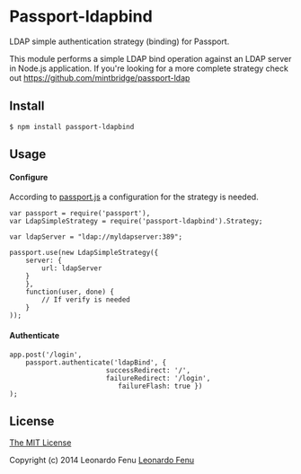 Passport-ldapbind
=================

LDAP simple authentication strategy (binding) for Passport.

This module performs a simple LDAP bind operation against an LDAP server in Node.js application.
If you're looking for a more complete strategy check out https://github.com/mintbridge/passport-ldap

## Install

    $ npm install passport-ldapbind

## Usage

#### Configure

According to [passport.js](http://http://passportjs.org/) a configuration for the strategy is needed.

    var passport = require('passport'),
    var LdapSimpleStrategy = require('passport-ldapbind').Strategy;

    var ldapServer = "ldap://myldapserver:389";

    passport.use(new LdapSimpleStrategy({
        server: {
            url: ldapServer
        }
        },
        function(user, done) {
            // If verify is needed
        }
    ));

#### Authenticate 

    app.post('/login', 
        passport.authenticate('ldapBind', { 
                            successRedirect: '/',
                            failureRedirect: '/login', 
                               failureFlash: true })
    );



## License

[The MIT License](http://opensource.org/licenses/MIT)

Copyright (c) 2014 Leonardo Fenu [Leonardo Fenu](http://blog.genialeo.it)